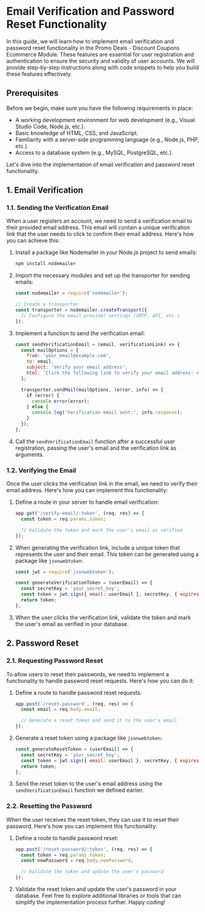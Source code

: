 # Email Verification and Password Reset Functionality

In this guide, we will learn how to implement email verification and password reset functionality in the Promo Deals - Discount Coupons Ecommerce Module. These features are essential for user registration and authentication to ensure the security and validity of user accounts. We will provide step-by-step instructions along with code snippets to help you build these features effectively.

## Prerequisites

Before we begin, make sure you have the following requirements in place:

- A working development environment for web development (e.g., Visual Studio Code, Node.js, etc.).
- Basic knowledge of HTML, CSS, and JavaScript.
- Familiarity with a server-side programming language (e.g., Node.js, PHP, etc.).
- Access to a database system (e.g., MySQL, PostgreSQL, etc.).

Let's dive into the implementation of email verification and password reset functionality.

## 1. Email Verification

### 1.1. Sending the Verification Email

When a user registers an account, we need to send a verification email to their provided email address. This email will contain a unique verification link that the user needs to click to confirm their email address. Here's how you can achieve this:

1. Install a package like Nodemailer in your Node.js project to send emails:

   ```bash
   npm install nodemailer
   ```

2. Import the necessary modules and set up the transporter for sending emails:

   ```javascript
   const nodemailer = require('nodemailer');

   // Create a transporter
   const transporter = nodemailer.createTransport({
     // Configure the email provider settings (SMTP, API, etc.)
   });
   ```

3. Implement a function to send the verification email:

   ```javascript
   const sendVerificationEmail = (email, verificationLink) => {
     const mailOptions = {
       from: 'your_email@example.com',
       to: email,
       subject: 'Verify your email address',
       html: `Click the following link to verify your email address: <a href="${verificationLink}">${verificationLink}</a>`,
     };

     transporter.sendMail(mailOptions, (error, info) => {
       if (error) {
         console.error(error);
       } else {
         console.log('Verification email sent:', info.response);
       }
     });
   };
   ```

4. Call the `sendVerificationEmail` function after a successful user registration, passing the user's email and the verification link as arguments.

### 1.2. Verifying the Email

Once the user clicks the verification link in the email, we need to verify their email address. Here's how you can implement this functionality:

1. Define a route in your server to handle email verification:

   ```javascript
   app.get('/verify-email/:token', (req, res) => {
     const token = req.params.token;

     // Validate the token and mark the user's email as verified
   });
   ```

2. When generating the verification link, include a unique token that represents the user and their email. This token can be generated using a package like `jsonwebtoken`:

   ```javascript
   const jwt = require('jsonwebtoken');

   const generateVerificationToken = (userEmail) => {
     const secretKey = 'your_secret_key';
     const token = jwt.sign({ email: userEmail }, secretKey, { expiresIn: '1h' });
     return token;
   };
   ```

3. When the user clicks the verification link, validate the token and mark the user's email as verified in your database.

## 2. Password Reset

### 2.1. Requesting Password Reset

To allow users to reset their passwords, we need to implement a functionality to handle password reset requests. Here's how you can do it:

1. Define a route to handle password reset requests:

   ```javascript
   app.post('/reset-password', (req, res) => {
     const email = req.body.email;

     // Generate a reset token and send it to the user's email
   });
   ```

2. Generate a reset token using a package like `jsonwebtoken`:

   ```javascript
   const generateResetToken = (userEmail) => {
     const secretKey = 'your_secret_key';
     const token = jwt.sign({ email: userEmail }, secretKey, { expiresIn: '1h' });
     return token;
   };
   ```

3. Send the reset token to the user's email address using the `sendVerificationEmail` function we defined earlier.

### 2.2. Resetting the Password

When the user receives the reset token, they can use it to reset their password. Here's how you can implement this functionality:

1. Define a route to handle password reset:

   ```javascript
   app.post('/reset-password/:token', (req, res) => {
     const token = req.params.token;
     const newPassword = req.body.newPassword;

     // Validate the token and update the user's password
   });
   ```

2. Validate the reset token and update the user's password in your database.
 Feel free to explore additional libraries or tools that can simplify the implementation process further. Happy coding!